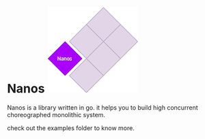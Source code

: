 # Nanos  ![](./screenshots/nanos.jpg)  

Nanos is a library written in go. it helps you to build high concurrent choreographed monolithic system.



check out the examples folder to know more.

